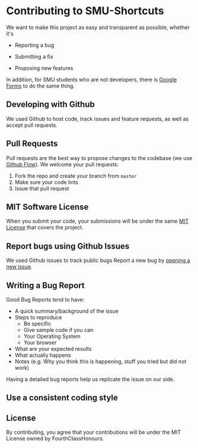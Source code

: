# Contributing to SMU-Shortcuts

We want to make this project as easy and transparent as possible, whether it's

- Reporting a bug

- Submitting a fix

- Proposing new features

In addition, for SMU students who are not developers, there is [Google Forms](https://docs.google.com/forms/d/e/1FAIpQLScgqpbGEKOSj-1eNTfo5wBoewE7bEFhhWCGcFjygrV1zSN_Iw/viewform) to do the same thing.

## Developing with Github

We used Github to host code, track issues and feature requests, as well as accept pull requests.

## Pull Requests

Pull requests are the best way to propose changes to the codebase (we use [Github Flow](https://guides.github.com/introduction/flow/index.html)). We welcome your pull requests:

1. Fork the repo and create your branch from `master`
1. Make sure your code lints
1. Issue that pull request

## MIT Software License

When you submit your code, your submissions will be under the same [MIT License](https://choosealicense.com/licenses/mit/) that covers the project.

## Report bugs using Github Issues

We used Github issues to track public bugs Report a new bug by [opening a new issue](https://github.com/fourthclasshonours/smu-shortcuts/issues).

## Writing a Bug Report

Good Bug Reports tend to have:

- A quick summary/background of the issue
- Steps to reproduce
  - Be specific
  - Give sample code if you can
  - Your Operating System
  - Your browser
- What are your expected results
- What actually happens
- Notes (e.g. Why you think this is happening, stuff you tried but did not work)

Having a detailed bug reports help us replicate the issue on our side.

## Use a consistent coding style

## License

By contributing, you agree that your contributions will be under the MIT License owned by FourthClassHonours.
